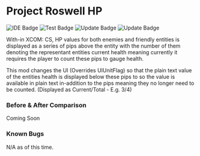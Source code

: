 # Project Roswell HP

![IDE Badge](https://img.shields.io/badge/Development%20Enviroment%3A-Unreal%20Editor%2C%20IntelliJ%20%26%20VS-important)
![Test Badge](https://img.shields.io/badge/Tested%20With%3A-Win--64%20%7C%20Linux--64-success)
![Update Badge](https://img.shields.io/badge/Last%20Updated%3A-03%2F02%2F21-informational)
![Update Badge](https://img.shields.io/badge/Authored%20By%3A-Reece%20R.%20(Psyrr2)-inactive)

With-in XCOM: CS, HP values for both enemies and friendly entities is displayed as a series of pips above the entity with the number of them
denoting the representant entities current health meaning currently it requires the player to count these pips to gauge health.

This mod changes the UI (Overrides UIUnitFlag) so that the plain text value of the entities health is displayed below these pips to  so the value is available in plain text in-addition to the pips 
meaning they no longer need to be counted. (Displayed as Current/Total - E.g. 3/4)
 
### Before & After Comparison

Coming Soon

### Known Bugs

N/A as of this time.
